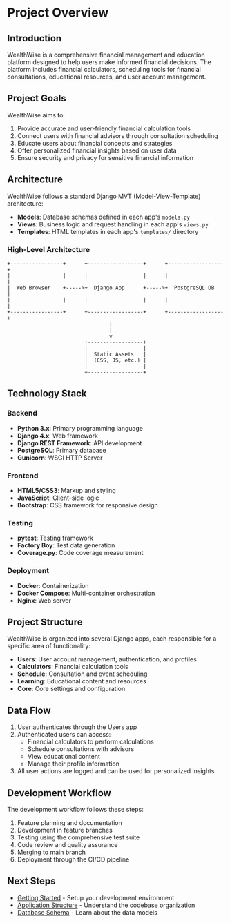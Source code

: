 # Project Overview

## Introduction

WealthWise is a comprehensive financial management and education platform designed to help users make informed financial decisions. The platform includes financial calculators, scheduling tools for financial consultations, educational resources, and user account management.

## Project Goals

WealthWise aims to:

1. Provide accurate and user-friendly financial calculation tools
2. Connect users with financial advisors through consultation scheduling
3. Educate users about financial concepts and strategies
4. Offer personalized financial insights based on user data
5. Ensure security and privacy for sensitive financial information

## Architecture

WealthWise follows a standard Django MVT (Model-View-Template) architecture:

- **Models**: Database schemas defined in each app's `models.py`
- **Views**: Business logic and request handling in each app's `views.py`
- **Templates**: HTML templates in each app's `templates/` directory

### High-Level Architecture

```
+-----------------+      +------------------+      +------------------+
|                 |      |                  |      |                  |
|  Web Browser    +----->+  Django App      +----->+  PostgreSQL DB   |
|                 |      |                  |      |                  |
+-----------------+      +------------------+      +------------------+
                                 |
                                 |
                                 v
                         +------------------+
                         |                  |
                         |  Static Assets   |
                         |  (CSS, JS, etc.) |
                         |                  |
                         +------------------+
```

## Technology Stack

### Backend
- **Python 3.x**: Primary programming language
- **Django 4.x**: Web framework
- **Django REST Framework**: API development
- **PostgreSQL**: Primary database
- **Gunicorn**: WSGI HTTP Server

### Frontend
- **HTML5/CSS3**: Markup and styling
- **JavaScript**: Client-side logic
- **Bootstrap**: CSS framework for responsive design

### Testing
- **pytest**: Testing framework
- **Factory Boy**: Test data generation
- **Coverage.py**: Code coverage measurement

### Deployment
- **Docker**: Containerization
- **Docker Compose**: Multi-container orchestration
- **Nginx**: Web server

## Project Structure

WealthWise is organized into several Django apps, each responsible for a specific area of functionality:

- **Users**: User account management, authentication, and profiles
- **Calculators**: Financial calculation tools
- **Schedule**: Consultation and event scheduling
- **Learning**: Educational content and resources
- **Core**: Core settings and configuration

## Data Flow

1. User authenticates through the Users app
2. Authenticated users can access:
   - Financial calculators to perform calculations
   - Schedule consultations with advisors
   - View educational content
   - Manage their profile information
3. All user actions are logged and can be used for personalized insights

## Development Workflow

The development workflow follows these steps:

1. Feature planning and documentation
2. Development in feature branches
3. Testing using the comprehensive test suite
4. Code review and quality assurance
5. Merging to main branch
6. Deployment through the CI/CD pipeline

## Next Steps

- [Getting Started](./getting-started.md) - Setup your development environment
- [Application Structure](./application-structure.md) - Understand the codebase organization
- [Database Schema](./database-schema.md) - Learn about the data models 